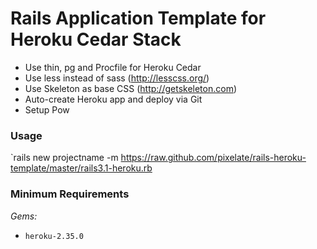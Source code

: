 # Rails Application Template for Heroku Cedar Stack

* Use thin, pg and Procfile for Heroku Cedar
* Use less instead of sass (http://lesscss.org/)
* Use Skeleton as base CSS (http://getskeleton.com)
* Auto-create Heroku app and deploy via Git
* Setup Pow

### Usage

`rails new projectname -m https://raw.github.com/pixelate/rails-heroku-template/master/rails3.1-heroku.rb

### Minimum Requirements
*Gems:*
* `heroku-2.35.0`
